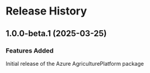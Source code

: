 # Release History
    
## 1.0.0-beta.1 (2025-03-25)

### Features Added

Initial release of the Azure AgriculturePlatform package
